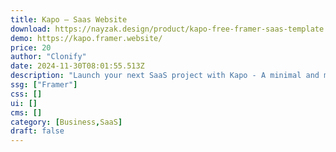 ```yaml
---
title: Kapo — Saas Website
download: https://nayzak.design/product/kapo-free-framer-saas-template
demo: https://kapo.framer.website/
price: 20
author: "Clonify"
date: 2024-11-30T08:01:55.513Z
description: "Launch your next SaaS project with Kapo - A minimal and modern Framer template with vibrant colors, stellar animations, and much more."
ssg: ["Framer"]
css: []
ui: []
cms: []
category: [Business,SaaS]
draft: false
---
```

